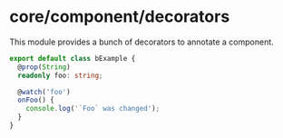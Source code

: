 # core/component/decorators

This module provides a bunch of decorators to annotate a component.

```typescript
export default class bExample {
  @prop(String)
  readonly foo: string;

  @watch('foo')
  onFoo() {
    console.log('`Foo` was changed');
  }
}
```
